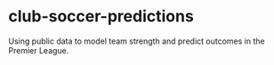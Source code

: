 # club-soccer-predictions
Using public data to model team strength and predict outcomes in the Premier League.
